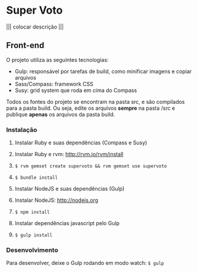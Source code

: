 Super Voto
=========

||| colocar descrição |||

Front-end
---------

O projeto utiliza as seguintes tecnologias:

* Gulp: responsável por tarefas de build, como minificar imagens e copiar arquivos
* Sass/Compass: framework CSS
* Susy: grid system que roda em cima do Compass

Todos os fontes do projeto se encontram na pasta src, e são compilados para a pasta build. Ou seja, edite os arquivos **sempre** na pasta /src e publique **apenas** os arquivos da pasta build.

### Instalação

1. Instalar Ruby e suas dependências (Compass e Susy)
  1. Instalar Ruby e rvm: http://rvm.io/rvm/install
  2. ``` $ rvm gemset create supervoto && rvm gemset use supervoto ```
  3. ``` $ bundle install ```

2. Instalar NodeJS e suas dependências (Gulp)
  1. Instalar NodeJS: http://nodejs.org
  2. ``` $ npm install ```

3. Instalar dependências javascript pelo Gulp
  1. ``` $ gulp install ```

### Desenvolvimento

Para desenvolver, deixe o Gulp rodando em modo watch: ``` $ gulp ```
